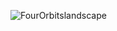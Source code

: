 ![FourOrbitslandscape](https://user-images.githubusercontent.com/69007849/185459515-34cd9bcc-fda1-4b6a-acc6-4ad6ffc30039.png)
